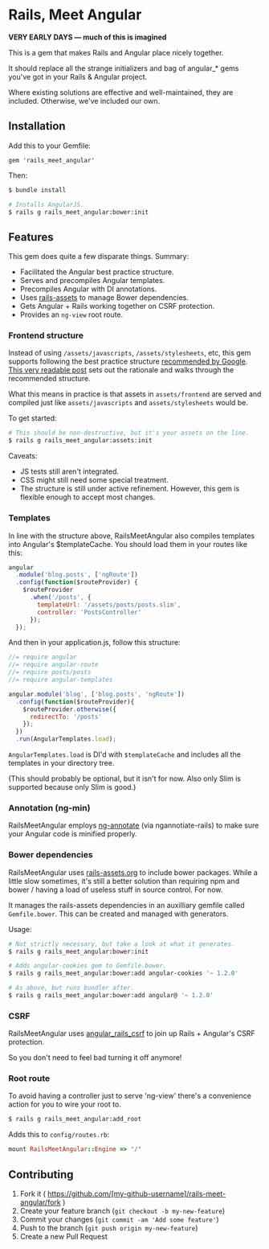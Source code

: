 # Rails, Meet Angular

__VERY EARLY DAYS — much of this is imagined__

This is a gem that makes Rails and Angular place nicely together.

It should replace all the strange initializers and bag of angular_* gems you've
got in your Rails & Angular project.

Where existing solutions are effective and well-maintained, they are included.
Otherwise, we've included our own.

## Installation

Add this to your Gemfile:

`gem 'rails_meet_angular'`

Then:

```bash
$ bundle install

# Installs AngularJS.
$ rails g rails_meet_angular:bower:init
```

## Features

This gem does quite a few disparate things. Summary:

* Facilitated the Angular best practice structure.
* Serves and precompiles Angular templates.
* Precompiles Angular with DI annotations.
* Uses [rails-assets](http://rails-assets.org) to manage Bower dependencies.
* Gets Angular + Rails working together on CSRF protection.
* Provides an `ng-view` root route.

### Frontend structure

Instead of using `/assets/javascripts`, `/assets/stylesheets`, etc, this gem
supports following the best practice structure [recommended by Google](https://docs.google.com/a/cultivatehq.com/document/d/1XXMvReO8-Awi1EZXAXS4PzDzdNvV6pGcuaF4Q9821Es/pub).
[This very readable post](https://github.com/yeoman/generator-angular/issues/109)
sets out the rationale and walks through the recommended structure.

What this means in practice is that assets in `assets/frontend` are served and
compiled just like `assets/javascripts` and `assets/stylesheets` would be.

To get started:

```bash
# This should be non-destructive, but it's your assets on the line.
$ rails g rails_meet_angular:assets:init
```

Caveats:

* JS tests still aren't integrated.
* CSS might still need some special treatment.
* The structure is still under active refinement. However, this gem is flexible
  enough to accept most changes.

### Templates

In line with the structure above, RailsMeetAngular also compiles templates into
Angular's $templateCache. You should load them in your routes like this:

```javascript
angular
  .module('blog.posts', ['ngRoute'])
  .config(function($routeProvider) {
    $routeProvider
      .when('/posts', {
        templateUrl: '/assets/posts/posts.slim',
        controller: 'PostsController'
      });
  });
```

And then in your application.js, follow this structure:

```javascript
//= require angular
//= require angular-route
//= require posts/posts
//= require angular-templates

angular.module('blog', ['blog.posts', 'ngRoute'])
  .config(function($routeProvider){
    $routeProvider.otherwise({
      redirectTo: '/posts'
    });
  })
  .run(AngularTemplates.load);
```

`AngularTemplates.load` is DI'd with `$templateCache` and includes all the templates
in your directory tree.

(This should probably be optional, but it isn't for now. Also only Slim is
supported because only Slim is good.)

### Annotation (ng-min)

RailsMeetAngular employs [ng-annotate](https://github.com/olov/ng-annotate) (via
ngannotiate-rails) to make sure your Angular code is minified properly.

### Bower dependencies

RailsMeetAngular uses [rails-assets.org](http://rails-assets.org/) to include
bower packages. While a little slow sometimes, it's still a better solution than
requiring npm and bower / having a load of useless stuff in source control. For now.

It manages the rails-assets dependencies in an auxilliary gemfile called
`Gemfile.bower`. This can be created and managed with generators.

Usage:

```bash
# Not strictly necessary, but take a look at what it generates.
$ rails g rails_meet_angular:bower:init

# Adds angular-cookies gem to Gemfile.bower.
$ rails g rails_meet_angular:bower:add angular-cookies '~ 1.2.0'

# As above, but runs bundler after.
$ rails g rails_meet_angular:bower:add angular@ '~ 1.2.0'
```

### CSRF

RailsMeetAngular uses [angular_rails_csrf](https://github.com/jsanders/angular_rails_csrf)
to join up Rails + Angular's CSRF protection.

So you don't need to feel bad turning it off anymore!

### Root route

To avoid having a controller just to serve 'ng-view' there's a convenience
action for you to wire your root to.

```bash
$ rails g rails_meet_angular:add_root
```

Adds this to `config/routes.rb`:

```ruby
mount RailsMeetAngular::Engine => "/"
```


## Contributing

1. Fork it ( https://github.com/[my-github-username]/rails-meet-angular/fork )
2. Create your feature branch (`git checkout -b my-new-feature`)
3. Commit your changes (`git commit -am 'Add some feature'`)
4. Push to the branch (`git push origin my-new-feature`)
5. Create a new Pull Request
